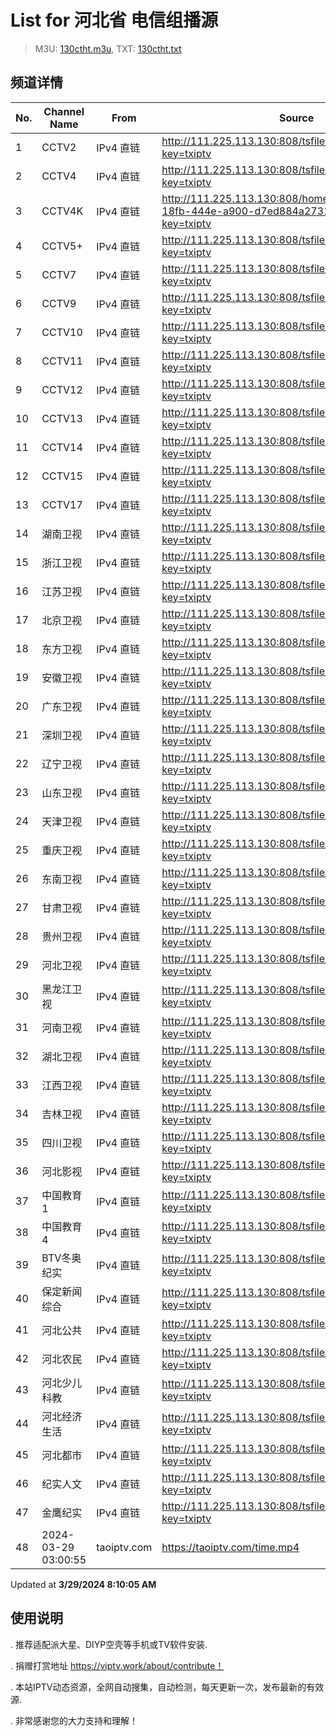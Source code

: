 # List for **河北省 电信组播源**

> M3U: [130ctht.m3u](/130ctht.m3u), TXT: [130ctht.txt](/txt/130ctht.txt)

## 频道详情

| No. | Channel Name | From | Source |
| --- | ------------ | ---- | ------ |
| 1 | CCTV2 | IPv4 直链 | <http://111.225.113.130:808/tsfile/live/0002_1.m3u8?key=txiptv> |
| 2 | CCTV4 | IPv4 直链 | <http://111.225.113.130:808/tsfile/live/0004_1.m3u8?key=txiptv> |
| 3 | CCTV4K | IPv4 直链 | <http://111.225.113.130:808/home/storager/6bbc84c2-18fb-444e-a900-d7ed884a2731/live/0001_1.m3u8?key=txiptv> |
| 4 | CCTV5+ | IPv4 直链 | <http://111.225.113.130:808/tsfile/live/0017_1.m3u8?key=txiptv> |
| 5 | CCTV7 | IPv4 直链 | <http://111.225.113.130:808/tsfile/live/0007_1.m3u8?key=txiptv> |
| 6 | CCTV9 | IPv4 直链 | <http://111.225.113.130:808/tsfile/live/0009_1.m3u8?key=txiptv> |
| 7 | CCTV10 | IPv4 直链 | <http://111.225.113.130:808/tsfile/live/0010_1.m3u8?key=txiptv> |
| 8 | CCTV11 | IPv4 直链 | <http://111.225.113.130:808/tsfile/live/0011_1.m3u8?key=txiptv> |
| 9 | CCTV12 | IPv4 直链 | <http://111.225.113.130:808/tsfile/live/0012_1.m3u8?key=txiptv> |
| 10 | CCTV13 | IPv4 直链 | <http://111.225.113.130:808/tsfile/live/0013_1.m3u8?key=txiptv> |
| 11 | CCTV14 | IPv4 直链 | <http://111.225.113.130:808/tsfile/live/0014_1.m3u8?key=txiptv> |
| 12 | CCTV15 | IPv4 直链 | <http://111.225.113.130:808/tsfile/live/0015_1.m3u8?key=txiptv> |
| 13 | CCTV17 | IPv4 直链 | <http://111.225.113.130:808/tsfile/live/0016_1.m3u8?key=txiptv> |
| 14 | 湖南卫视 | IPv4 直链 | <http://111.225.113.130:808/tsfile/live/1009_1.m3u8?key=txiptv> |
| 15 | 浙江卫视 | IPv4 直链 | <http://111.225.113.130:808/tsfile/live/1010_1.m3u8?key=txiptv> |
| 16 | 江苏卫视 | IPv4 直链 | <http://111.225.113.130:808/tsfile/live/1011_1.m3u8?key=txiptv> |
| 17 | 北京卫视 | IPv4 直链 | <http://111.225.113.130:808/tsfile/live/1014_1.m3u8?key=txiptv> |
| 18 | 东方卫视 | IPv4 直链 | <http://111.225.113.130:808/tsfile/live/1025_1.m3u8?key=txiptv> |
| 19 | 安徽卫视 | IPv4 直链 | <http://111.225.113.130:808/tsfile/live/1012_1.m3u8?key=txiptv> |
| 20 | 广东卫视 | IPv4 直链 | <http://111.225.113.130:808/tsfile/live/1027_1.m3u8?key=txiptv> |
| 21 | 深圳卫视 | IPv4 直链 | <http://111.225.113.130:808/tsfile/live/1023_1.m3u8?key=txiptv> |
| 22 | 辽宁卫视 | IPv4 直链 | <http://111.225.113.130:808/tsfile/live/1016_1.m3u8?key=txiptv> |
| 23 | 山东卫视 | IPv4 直链 | <http://111.225.113.130:808/tsfile/live/1017_1.m3u8?key=txiptv> |
| 24 | 天津卫视 | IPv4 直链 | <http://111.225.113.130:808/tsfile/live/1015_1.m3u8?key=txiptv> |
| 25 | 重庆卫视 | IPv4 直链 | <http://111.225.113.130:808/tsfile/live/1026_1.m3u8?key=txiptv> |
| 26 | 东南卫视 | IPv4 直链 | <http://111.225.113.130:808/tsfile/live/1013_1.m3u8?key=txiptv> |
| 27 | 甘肃卫视 | IPv4 直链 | <http://111.225.113.130:808/tsfile/live/0141_1.m3u8?key=txiptv> |
| 28 | 贵州卫视 | IPv4 直链 | <http://111.225.113.130:808/tsfile/live/1022_1.m3u8?key=txiptv> |
| 29 | 河北卫视 | IPv4 直链 | <http://111.225.113.130:808/tsfile/live/0018_1.m3u8?key=txiptv> |
| 30 | 黑龙江卫视 | IPv4 直链 | <http://111.225.113.130:808/tsfile/live/1019_1.m3u8?key=txiptv> |
| 31 | 河南卫视 | IPv4 直链 | <http://111.225.113.130:808/tsfile/live/1018_1.m3u8?key=txiptv> |
| 32 | 湖北卫视 | IPv4 直链 | <http://111.225.113.130:808/tsfile/live/1024_1.m3u8?key=txiptv> |
| 33 | 江西卫视 | IPv4 直链 | <http://111.225.113.130:808/tsfile/live/1021_1.m3u8?key=txiptv> |
| 34 | 吉林卫视 | IPv4 直链 | <http://111.225.113.130:808/tsfile/live/1028_1.m3u8?key=txiptv> |
| 35 | 四川卫视 | IPv4 直链 | <http://111.225.113.130:808/tsfile/live/1020_1.m3u8?key=txiptv> |
| 36 | 河北影视 | IPv4 直链 | <http://111.225.113.130:808/tsfile/live/1001_1.m3u8?key=txiptv> |
| 37 | 中国教育1 | IPv4 直链 | <http://111.225.113.130:808/tsfile/live/1034_1.m3u8?key=txiptv> |
| 38 | 中国教育4 | IPv4 直链 | <http://111.225.113.130:808/tsfile/live/1038_1.m3u8?key=txiptv> |
| 39 | BTV冬奥纪实 | IPv4 直链 | <http://111.225.113.130:808/tsfile/live/1035_1.m3u8?key=txiptv> |
| 40 | 保定新闻综合 | IPv4 直链 | <http://111.225.113.130:808/tsfile/live/1006_1.m3u8?key=txiptv> |
| 41 | 河北公共 | IPv4 直链 | <http://111.225.113.130:808/tsfile/live/1003_1.m3u8?key=txiptv> |
| 42 | 河北农民 | IPv4 直链 | <http://111.225.113.130:808/tsfile/live/1004_1.m3u8?key=txiptv> |
| 43 | 河北少儿科教 | IPv4 直链 | <http://111.225.113.130:808/tsfile/live/1002_1.m3u8?key=txiptv> |
| 44 | 河北经济生活 | IPv4 直链 | <http://111.225.113.130:808/tsfile/live/0019_1.m3u8?key=txiptv> |
| 45 | 河北都市 | IPv4 直链 | <http://111.225.113.130:808/tsfile/live/1000_1.m3u8?key=txiptv> |
| 46 | 纪实人文 | IPv4 直链 | <http://111.225.113.130:808/tsfile/live/1033_1.m3u8?key=txiptv> |
| 47 | 金鹰纪实 | IPv4 直链 | <http://111.225.113.130:808/tsfile/live/1036_1.m3u8?key=txiptv> |
| 48 | 2024-03-29 03:00:55 | taoiptv.com | <https://taoiptv.com/time.mp4> |

Updated at **3/29/2024 8:10:05 AM**

## 使用说明

. 推荐适配派大星、DIYP空壳等手机或TV软件安装.

. 捐赠打赏地址 https://viptv.work/about/contribute！

. 本站IPTV动态资源，全网自动搜集，自动检测，每天更新一次，发布最新的有效源.

. 非常感谢您的大力支持和理解！